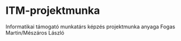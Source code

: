 # ITM-projektmunka
Informatikai támogató munkatárs képzés projektmunka anyaga Fogas Martin/Mészáros László
